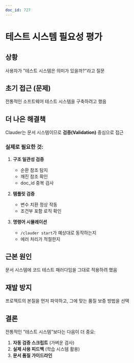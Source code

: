 ```yaml
---
doc_id: 727
---
```


# 테스트 시스템 필요성 평가

## 상황
사용자가 "테스트 시스템은 의미가 있을까?"라고 질문

## 초기 접근 (문제)
전통적인 소프트웨어 테스트 시스템을 구축하려고 했음

## 더 나은 해결책
Clauder는 문서 시스템이므로 **검증(Validation)** 중심으로 접근

### 실제로 필요한 것:
1. **구조 일관성 검증**
   - 순환 참조 탐지
   - 깨진 참조 확인
   - doc_id 중복 검사

2. **템플릿 검증**
   - 변수 치환 정상 작동
   - 조건부 포함 로직 확인

3. **명령어 시뮬레이션**
   - `/clauder start`가 예상대로 동작하는지
   - 에러 처리가 적절한지

## 근본 원인
문서 시스템에 코드 테스트 패러다임을 그대로 적용하려 했음

## 재발 방지
프로젝트의 본질을 먼저 파악하고, 그에 맞는 품질 보증 방법을 선택

## 결론
전통적인 "테스트 시스템"보다는 다음이 더 중요:
1. **자동 검증 스크립트** (가벼운 검사)
2. **실제 사용 피드백** (학습 시스템 활용)
3. **문서 품질 가이드라인**